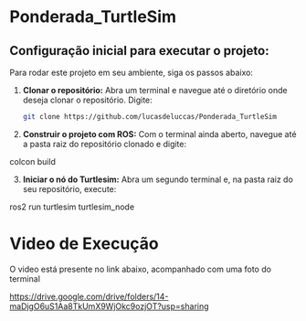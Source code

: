 # Ponderada_TurtleSim

## Configuração inicial para executar o projeto:

Para rodar este projeto em seu ambiente, siga os passos abaixo:

1. **Clonar o repositório:**
   Abra um terminal e navegue até o diretório onde deseja clonar o repositório. Digite:
   ```bash
   git clone https://github.com/lucasdeluccas/Ponderada_TurtleSim

2. **Construir o projeto com ROS:**
Com o terminal ainda aberto, navegue até a pasta raiz do repositório clonado e digite:

colcon build

3. **Iniciar o nó do Turtlesim:**
Abra um segundo terminal e, na pasta raiz do seu repositório, execute:

ros2 run turtlesim turtlesim_node

# Video de Execução

O video está presente no link abaixo, acompanhado com uma foto do terminal

https://drive.google.com/drive/folders/14-maDjgO6uS1Aa8TkUmX9WjOkc9ozjOT?usp=sharing
